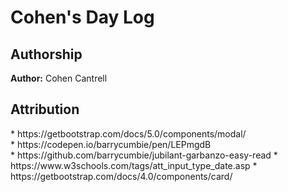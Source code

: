 # Cohen's Day Log

<p align="left">
  <h2>Authorship</h2>
   <b>Author:</b> Cohen Cantrell
</p>

<p align="left">
  <h2>Attribution</h2>
  * https://getbootstrap.com/docs/5.0/components/modal/<br>
  * https://codepen.io/barrycumbie/pen/LEPmgdB<br>
  * https://github.com/barrycumbie/jubilant-garbanzo-easy-read
  * https://www.w3schools.com/tags/att_input_type_date.asp
  * https://getbootstrap.com/docs/4.0/components/card/
</p>
